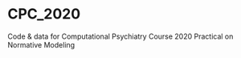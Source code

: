 # CPC_2020
Code &amp; data for Computational Psychiatry Course 2020 Practical on Normative Modeling
